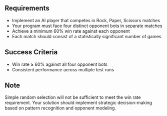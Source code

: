 
Requirements
------------

-   Implement an AI player that competes in Rock, Paper, Scissors matches
-   Your program must face four distinct opponent bots in separate matches
-   Achieve a minimum 60% win rate against each opponent
-   Each match should consist of a statistically significant number of games

Success Criteria
----------------

-   Win rate ≥ 60% against all four opponent bots
-   Consistent performance across multiple test runs

Note
----

Simple random selection will not be sufficient to meet the win rate requirement. Your solution should implement strategic decision-making based on pattern recognition and opponent modeling.
